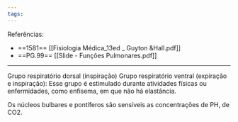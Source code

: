 ```yaml
---
tags:
---
```

Referências: 
* ==1581== [[Fisiologia Médica_13ed _ Guyton &Hall.pdf]]
* ==PG.99== [[Slide - Funções Pulmonares.pdf]]
---

Grupo respiratório dorsal (inspiração)
Grupo respiratório ventral (expiração e inspiração): Esse grupo é estimulado durante atividades físicas ou enfermidades, como enfisema, em que não há elastância. 

Os núcleos bulbares e pontíferos são sensíveis as concentrações de PH, de CO2. 


[^1]: 
[^2]: 